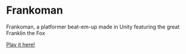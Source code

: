 # Frankoman
Frankoman, a platformer beat-em-up made in Unity featuring the great Franklin the Fox

[Play it here!](https://jfox16.github.io/Frankoman/WebGL/index.html)
